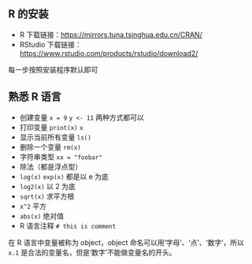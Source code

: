 ## R 的安装

- R 下载链接：https://mirrors.tuna.tsinghua.edu.cn/CRAN/
- RStudio 下载链接：https://www.rstudio.com/products/rstudio/download2/

每一步按照安装程序默认即可

## 熟悉 R 语言

- 创建变量 `x = 9` `y <- 11` 两种方式都可以
- 打印变量 `print(x)` `x`
- 显示当前所有变量 `ls()`
- 删除一个变量 `rm(x)`
- 字符串类型 `xx = "foobar"`
- 除法（都是浮点型）
- `log(x)` `exp(x)` 都是以 e 为底
- `log2(x)` 以 2 为底
- `sqrt(x)` 求平方根
- `x^2` 平方
- `abs(x)` 绝对值
- R 语言注释 `# this is comment`

在 R 语言中变量被称为 object，object 命名可以用‘字母’、‘点’、‘数字’，所以 `x.1` 是合法的变量名，但是‘数字’不能做变量名的开头。

